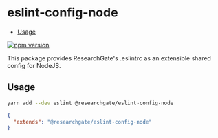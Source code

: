 # eslint-config-node

<!-- START doctoc generated TOC please keep comment here to allow auto update -->
<!-- DON'T EDIT THIS SECTION, INSTEAD RE-RUN doctoc TO UPDATE -->

- [Usage](#usage)

<!-- END doctoc generated TOC please keep comment here to allow auto update -->

[![npm version](https://img.shields.io/npm/v/@researchgate/eslint-config-node.svg)](https://www.npmjs.com/package/@researchgate/eslint-config-node)

This package provides ResearchGate's .eslintrc as an extensible shared config
for NodeJS.

## Usage

```bash
yarn add --dev eslint @researchgate/eslint-config-node
```

```json
{
  "extends": "@researchgate/eslint-config-node"
}
```
